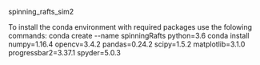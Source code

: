 spinning_rafts_sim2

To install the conda environment with required packages use the folowing commands:
conda create --name spinningRafts python=3.6
conda install numpy=1.16.4 opencv=3.4.2 pandas=0.24.2 scipy=1.5.2 matplotlib=3.1.0 progressbar2=3.37.1 spyder=5.0.3
